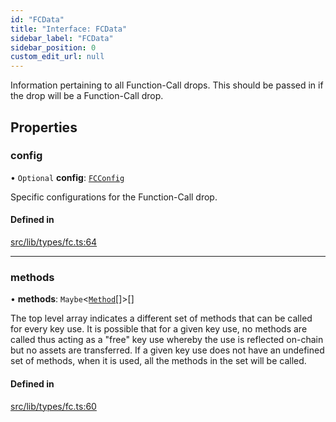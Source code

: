 ```yaml
---
id: "FCData"
title: "Interface: FCData"
sidebar_label: "FCData"
sidebar_position: 0
custom_edit_url: null
---
```


Information pertaining to all Function-Call drops. This should be passed in if the drop will be a Function-Call drop.

## Properties

### config

• `Optional` **config**: [`FCConfig`](FCConfig.md)

Specific configurations for the Function-Call drop.

#### Defined in

[src/lib/types/fc.ts:64](https://github.com/keypom/keypom-js/blob/8c566df/src/lib/types/fc.ts#L64)

___

### methods

• **methods**: `Maybe`<[`Method`](Method.md)[]\>[]

The top level array indicates a different set of methods that can be called for every key use. It is possible that for a given key use, no methods are called thus acting as a "free" key use whereby the use is reflected on-chain but no assets are transferred. 
If a given key use does not have an undefined set of methods, when it is used, all the methods in the set will be called.

#### Defined in

[src/lib/types/fc.ts:60](https://github.com/keypom/keypom-js/blob/8c566df/src/lib/types/fc.ts#L60)
